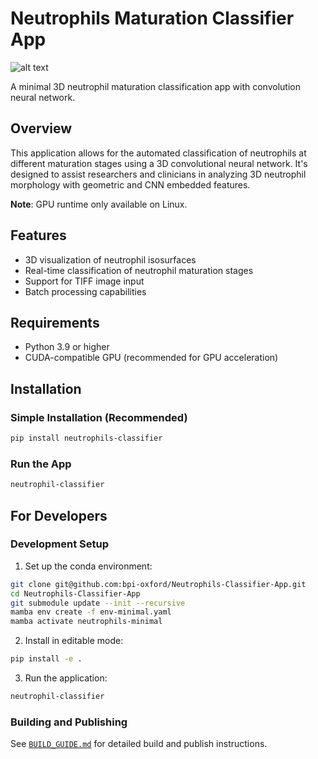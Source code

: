 # Neutrophils Maturation Classifier App

![alt text](./doc/screenshot.png "Screenshot")

A minimal 3D neutrophil maturation classification app with convolution neural network.

## Overview

This application allows for the automated classification of neutrophils at different maturation stages using a 3D convolutional neural network. It's designed to assist researchers and clinicians in analyzing 3D neutrophil morphology with geometric and CNN embedded features.

**Note**: GPU runtime only available on Linux.

## Features

- 3D visualization of neutrophil isosurfaces
- Real-time classification of neutrophil maturation stages
- Support for TIFF image input
- Batch processing capabilities

## Requirements

- Python 3.9 or higher
- CUDA-compatible GPU (recommended for GPU acceleration)

## Installation

### Simple Installation (Recommended)
```bash
pip install neutrophils-classifier
```

### Run the App
```bash
neutrophil-classifier
```

## For Developers

### Development Setup
1. Set up the conda environment:
```bash
git clone git@github.com:bpi-oxford/Neutrophils-Classifier-App.git
cd Neutrophils-Classifier-App
git submodule update --init --recursive
mamba env create -f env-minimal.yaml
mamba activate neutrophils-minimal
```

2. Install in editable mode:
```bash
pip install -e .
```

3. Run the application:
```bash
neutrophil-classifier
```

### Building and Publishing

See [`BUILD_GUIDE.md`](BUILD_GUIDE.md) for detailed build and publish instructions.